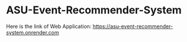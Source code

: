 # ASU-Event-Recommender-System

Here is the link of Web Application: https://asu-event-recommender-system.onrender.com
